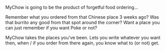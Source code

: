 MyChow is going to be the product of forgetful food ordering...

Remember what you ordered from that Chinese place 3 weeks ago? 
Was that burrito any good from that spot around the corner? 
Want a place you can just remember if you want Poke or not? 

MyChow takes the places you've been. Lets you write whatever you want then, when / if you order from there again, you know what to (or not) get. 
